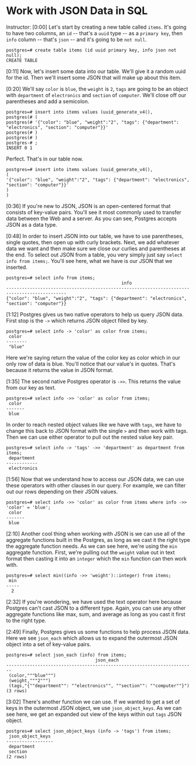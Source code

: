 # Work with JSON Data in SQL

Instructor: [0:00] Let's start by creating a new table called `items`. It's going to have two columns, an `id` -- that's a `uuid` type -- as a `primary key`, then `info` column -- that's `json` -- and it's going to be `not null`.

```postgres
postgres=# create table items (id uuid primary key, info json not null);
CREATE TABLE
```

[0:11] Now, let's insert some data into our table. We'll give it a random uuid for the id. Then we'll insert some JSON that will make up about this item.

[0:20] We'll say `color` is `blue`, the `weight` is `2`, `tags` are going to be an object with `department` of `electronics` and `section` of `computer`. We'll close off our parentheses and add a semicolon. 

```postgres
postgres=# insert into items values (uuid_generate_v4(), 
postgres(# (
postgres(# '{"color": "blue", "weight":"2", "tags": {"department": "electronics", "section": "computer"}}'
postgres(# )
postgres(# )
postgres-# ;
INSERT 0 1
```

Perfect. That's in our table now.

```postgres
postgres=# insert into items values (uuid_generate_v4(),
(
'{"color": "blue", "weight":"2", "tags": {"department": "electronics", "section": "computer"}}'  
)
)
```

[0:36] If you're new to JSON, JSON is an open-centered format that consists of key-value pairs. You'll see it most commonly used to transfer data between the Web and a server. As you can see, Postgres accepts JSON as a data type.

[0:48] In order to insert JSON into our table, we have to use parentheses, single quotes, then open up with curly brackets. Next, we add whatever data we want and then make sure we close our curlies and parentheses at the end. To select out JSON from a table, you very simply just say `select info from items;`. You'll see here, what we have is our JSON that we inserted.

```postgres
postgres=# select info from items;
                                            info
---------------------------------------------------------------------------------------------
{"color": "blue", "weight":"2", "tags": {"department": "electronics", "section": "computer"}}
```

[1:12] Postgres gives us two native operators to help us query JSON data. First stop is the `->` which returns JSON object filled by key. 

```postgres
postgres=# select info -> 'color' as color from items;
 color
--------
 "blue"
```

Here we're saying return the value of the color key as color which in our only row of data is blue. You'll notice that our value's in quotes. That's because it returns the value in JSON format.

[1:35] The second native Postgres operator is `->>`. This returns the value from our key as text. 

```postgres
postgres=# select info ->> 'color' as color from items;
 color
-------
 blue
```

In order to reach nested object values like we have with `tags`, we have to change this back to JSON format with the single `>` and then work with tags. Then we can use either operator to pull out the nested value key pair. 

```postgres
postgres=# select info -> 'tags' ->> 'department' as department from items;
 department
------------
 electronics
```

[1:56] Now that we understand how to access our JSON data, we can use these operators with other clauses in our query. For example, we can filter out our rows depending on their JSON values.

```postgres
postgres=# select info ->> 'color' as color from items where info ->> 'color' = 'blue';
 color
-------
 blue
```

[2:10] Another cool thing when working with JSON is we can use all of the aggregate functions built in the Postgres, as long as we cast it the right type the aggregate function needs. As we can see here, we're using the `min` aggregate function. First, we're pulling out the `weight` value out in text format then casting it into an `integer` which the `min` function can then work with.

```postgres
postgres=# select min((info ->> 'weight')::integer) from items;
 min
-----
  2
```

[2:32] If you're wondering, we have used the text operator here because Postgres can't cast JSON to a different type. Again, you can use any other aggregate functions like max, sum, and average as long as you cast it first to the right type.

[2:49] Finally, Postgres gives us some functions to help process JSON data. Here we see `json_each` which allows us to expand the outermost JSON object into a set of key-value pairs.

```postgres
postgres=# select json_each (info) from items;
                                  json_each
------------------------------------------------------------------------
 (color,"""blue""")
 (weight,"""2""")
 (tags,"{""department"": ""electronics"", ""section"": ""computer""}")
(3 rows)
```

[3:02] There's another function we can use. If we wanted to get a set of keys in the outermost JSON object, we use `json_object_keys`. As we can see here, we get an expanded out view of the keys within out `tags` JSON object.

```postgres
postgres=# select json_object_keys (info -> 'tags') from items;
 json_object_keys
------------------
 department
 section
(2 rows)
```
